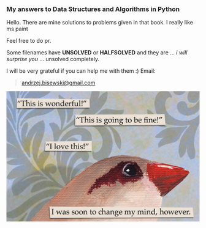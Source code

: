### My answers to Data Structures and Algorithms in Python
Hello. There are mine solutions to problems given in that book. I really like ms paint

Feel free to do pr.

Some filenames have **UNSOLVED** or **HALFSOLVED** and they are ... *i will surprise you* ... unsolved completely.

I will be very grateful if you can help me with them :)
Email:
> andrzej.bisewski@gmail.com

![bird](birb.jpg)